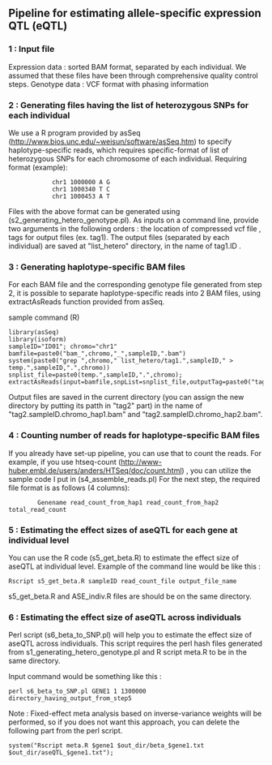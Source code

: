 ## Pipeline for estimating allele-specific expression QTL (eQTL)


### 1 : Input file
Expression data : sorted BAM format, separated by each individual. We assumed that these files have been through comprehensive quality control steps.
Genotype data : VCF format with phasing information 

### 2 : Generating files having the list of heterozygous SNPs for each individual
We use a R program provided by asSeq (http://www.bios.unc.edu/~weisun/software/asSeq.htm) to specify haplotype-specific reads, which requires specific-format of list of heterozygous SNPs for each chromosome of each individual. 
Requiring format (example):
```
			chr1 1000000 A G
			chr1 1000340 T C
			chr1 1000453 A T
```

Files with the above format can be generated using (s2_generating_hetero_genotype.pl). As inputs on a command line, provide two arguments in the following orders : the location of compressed vcf file , tags for output files (ex. tag1). The output files (separated by each individual) are saved at "list_hetero" directory, in the name of tag1.ID .


### 3 : Generating haplotype-specific BAM files
For each BAM file and the corresponding genotype file generated from step 2, it is possible to separate haplotype-specific reads into 2 BAM files, using extractAsReads function provided from asSeq.

sample command (R)	
```
library(asSeq)
library(isoform)
sampleID="ID01"; chromo="chr1"
bamfile=paste0("bam_",chromo,"_",sampleID,".bam")
system(paste0("grep ",chromo," list_hetero/tag1.",sampleID," > temp.",sampleID,".",chromo))
snplist_file=paste0(temp.",sampleID,".",chromo);
extractAsReads(input=bamfile,snpList=snplist_file,outputTag=paste0("tag2.",sampleID,".",chromo))
```
Output files are saved in the current directory (you can assign the new directory by putting its patth in "tag2" part) in the name of "tag2.sampleID.chromo_hap1.bam" and "tag2.sampleID.chromo_hap2.bam".


### 4 : Counting number of reads for haplotype-specific BAM files
If you already have set-up pipeline, you can use that to count the reads.
For example, if you use htseq-count (http://www-huber.embl.de/users/anders/HTSeq/doc/count.html) , you can utilize the sample code I put in (s4_assemble_reads.pl)
For the next step, the required file format is as follows (4 columns):
```		
		Genename read_count_from_hap1 read_count_from_hap2 total_read_count
```

### 5 : Estimating the effect sizes of aseQTL for each gene at individual level
You can use the R code (s5_get_beta.R) to estimate the effect size of aseQTL at individual level.
Example of the command line would be like this :
```
Rscript s5_get_beta.R sampleID read_count_file output_file_name
```
s5_get_beta.R and ASE_indiv.R files are should be on the same directory.

### 6 : Estimating the effect size of aseQTL across individuals
Perl script (s6_beta_to_SNP.pl) will help you to estimate the effect size of aseQTL across individuals. This script requires the perl hash files generated from s1_generating_hetero_genotype.pl and R script meta.R to be in the same directory.

Input command would be something like this :
```
perl s6_beta_to_SNP.pl GENE1 1 1300000 directory_having_output_from_step5
```

Note : Fixed-effect meta analysis based on inverse-variance weights will be performed, so if you does not want this approach, you can delete the following part from the perl script.

```
system("Rscript meta.R $gene1 $out_dir/beta_$gene1.txt $out_dir/aseQTL_$gene1.txt");
```





